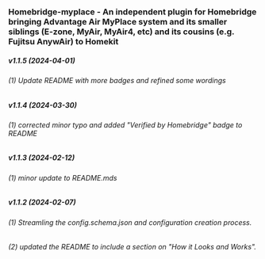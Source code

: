 ### Homebridge-myplace - An independent plugin for Homebridge bringing Advantage Air MyPlace system and its smaller siblings (E-zone, MyAir, MyAir4, etc) and its cousins (e.g. Fujitsu AnywAir) to Homekit
##### v1.1.5 (2024-04-01)

###### (1) Update README with more badges and refined some wordings

##### v1.1.4 (2024-03-30)

###### (1) corrected minor typo and added "Verified by Homebridge" badge to README

##### v1.1.3 (2024-02-12)

###### (1) minor update to README.mds

##### v1.1.2 (2024-02-07)

###### (1) Streamling the config.schema.json and configuration creation process.
###### (2) updated the README to include a section on "How it Looks and Works".
